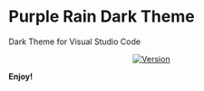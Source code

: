 # Purple Rain Dark Theme
Dark Theme for Visual Studio Code

<p align="center">
    <a href="https://marketplace.visualstudio.com/items?itemName=rodrigoreis.purple-rain-dark-theme"><img src="https://img.shields.io/visual-studio-marketplace/v/rodrigoreis.purple-rain-dark-theme?style=for-the-badge&colorA=252526&colorB=43A047&label=Version" alt="Version"></a>
</p>

**Enjoy!**
